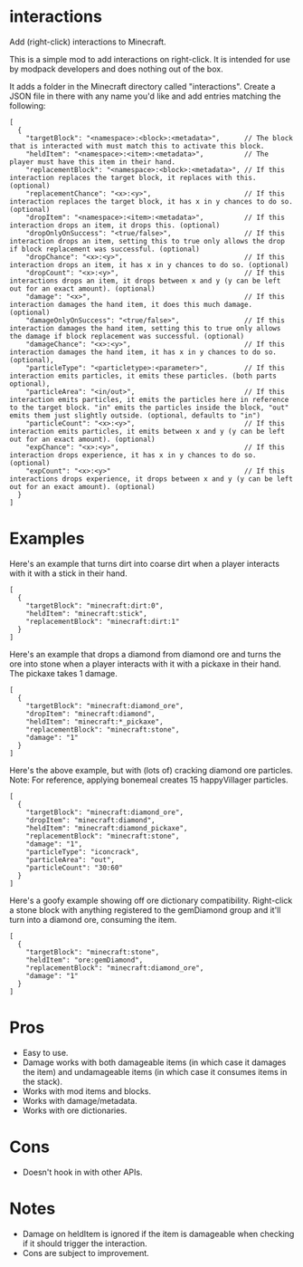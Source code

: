# interactions
Add (right-click) interactions to Minecraft.

This is a simple mod to add interactions on right-click. It is intended for use by modpack developers and does nothing out of the box.

It adds a folder in the Minecraft directory called "interactions". Create a JSON file in there with any name you'd like and add entries matching the following:

```
[
  {
    "targetBlock": "<namespace>:<block>:<metadata>",      // The block that is interacted with must match this to activate this block.
    "heldItem": "<namespace>:<item>:<metadata>",          // The player must have this item in their hand.
    "replacementBlock": "<namespace>:<block>:<metadata>", // If this interaction replaces the target block, it replaces with this. (optional)
    "replacementChance": "<x>:<y>",                       // If this interaction replaces the target block, it has x in y chances to do so. (optional)
    "dropItem": "<namespace>:<item>:<metadata>",          // If this interaction drops an item, it drops this. (optional)
    "dropOnlyOnSuccess": "<true/false>",                  // If this interaction drops an item, setting this to true only allows the drop if block replacement was successful. (optional)
    "dropChance": "<x>:<y>",                              // If this interaction drops an item, it has x in y chances to do so. (optional)
    "dropCount": "<x>:<y>",                               // If this interactions drops an item, it drops between x and y (y can be left out for an exact amount). (optional)
    "damage": "<x>",                                      // If this interaction damages the hand item, it does this much damage. (optional)
    "damageOnlyOnSuccess": "<true/false>",                // If this interaction damages the hand item, setting this to true only allows the damage if block replacement was successful. (optional)
    "damageChance": "<x>:<y>",                            // If this interaction damages the hand item, it has x in y chances to do so. (optional),
    "particleType": "<particletype>:<parameter>",         // If this interaction emits particles, it emits these particles. (both parts optional),
    "particleArea": "<in/out>",                           // If this interaction emits particles, it emits the particles here in reference to the target block. "in" emits the particles inside the block, "out" emits them just slightly outside. (optional, defaults to "in")
    "particleCount": "<x>:<y>",                           // If this interaction emits particles, it emits between x and y (y can be left out for an exact amount). (optional)
    "expChance": "<x>:<y>",                               // If this interaction drops experience, it has x in y chances to do so. (optional)
    "expCount": "<x>:<y>"                                 // If this interactions drops experience, it drops between x and y (y can be left out for an exact amount). (optional)
  }
]

```

# Examples

Here's an example that turns dirt into coarse dirt when a player interacts with it with a stick in their hand.

```
[
  {
    "targetBlock": "minecraft:dirt:0",
    "heldItem": "minecraft:stick",
    "replacementBlock": "minecraft:dirt:1"
  }
]
```

Here's an example that drops a diamond from diamond ore and turns the ore into stone when a player interacts with it with a pickaxe in their hand. The pickaxe takes 1 damage.

```
[
  {
    "targetBlock": "minecraft:diamond_ore",
    "dropItem": "minecraft:diamond",
    "heldItem": "minecraft:*_pickaxe",
    "replacementBlock": "minecraft:stone",
    "damage": "1"
  }
]
```

Here's the above example, but with (lots of) cracking diamond ore particles.
Note: For reference, applying bonemeal creates 15 happyVillager particles.
```
[
  {
    "targetBlock": "minecraft:diamond_ore",
    "dropItem": "minecraft:diamond",
    "heldItem": "minecraft:diamond_pickaxe",
    "replacementBlock": "minecraft:stone",
    "damage": "1",
    "particleType": "iconcrack",
    "particleArea": "out",
    "particleCount": "30:60"
  }
]
```

Here's a goofy example showing off ore dictionary compatibility. Right-click a stone block with anything registered to the gemDiamond group and it'll turn into a diamond ore, consuming the item.
```
[
  {
    "targetBlock": "minecraft:stone",
    "heldItem": "ore:gemDiamond",
    "replacementBlock": "minecraft:diamond_ore",
    "damage": "1"
  }
]
```

# Pros

* Easy to use.
* Damage works with both damageable items (in which case it damages the item) and undamageable items (in which case it consumes items in the stack).
* Works with mod items and blocks.
* Works with damage/metadata.
* Works with ore dictionaries.

# Cons

* Doesn't hook in with other APIs.

# Notes

* Damage on heldItem is ignored if the item is damageable when checking if it should trigger the interaction.
* Cons are subject to improvement.
